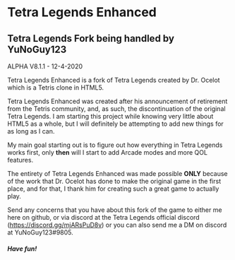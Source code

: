 # Tetra Legends Enhanced
## Tetra Legends Fork being handled by YuNoGuy123
ALPHA V8.1.1 - 12-4-2020

Tetra Legends Enhanced is a fork of Tetra Legends created by Dr. Ocelot which is a Tetris clone in HTML5.

Tetra Legends Enhanced was created after his announcement of retirement from the Tetris community, and, as such, the discontinuation of the original Tetra Legends.
I am starting this project while knowing very little about HTML5 as a whole, but I will definitely be attempting to add new things for as long as I can.

My main goal starting out is to figure out how everything in Tetra Legends works first, only __then__ will I start to add Arcade modes and more QOL features.

The entirety of Tetra Legends Enhanced was made possible __ONLY__ because of the work that Dr. Ocelot has done to make the original game in the first place, and for that, I thank him for creating such a great game to actually play.

Send any concerns that you have about this fork of the game to either me here on github, or via discord at the Tetra Legends official discord (https://discord.gg/mjARsPuD8v) or you can also send me a DM on discord at YuNoGuy123#9805.

##### Have fun!
